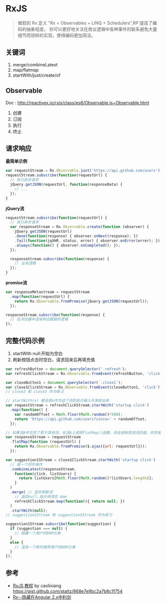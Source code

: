 # RxJS
> 微软的 Rx 定义 "Rx = Observables + LINQ + Schedulers",RP 提高了编码的抽象程度，
你可以更好地关注在商业逻辑中各种事件的联系避免大量细节而琐碎的实现，使得编码更加简洁。

## 关键词
1. merge/combineLatest
2. map/flatmap
3. startWith/just/create/of

## Observable
Doc : http://reactivex.io/rxjs/class/es6/Observable.js~Observable.html
1. 创建
2. 订阅
3. 执行
4. 终止

## 请求响应
**最简单示例**

```javascript
var requestStream = Rx.Observable.just('https://api.github.com/users');
requestStream.subscribe(function(requestUrl) {
  // 执行异步请求
  jQuery.getJSON(requestUrl, function(responseData) {
    // ...
  });
}

```

**jQuery流**

```javascript
requestStream.subscribe(function(requestUrl) {
  // 执行异步请求
  var responseStream = Rx.Observable.create(function (observer) {
    jQuery.getJSON(requestUrl)
    .done(function(response) { observer.onNext(response); })
    .fail(function(jqXHR, status, error) { observer.onError(error); })
    .always(function() { observer.onCompleted(); });
  });

  responseStream.subscribe(function(response) {
    // 业务逻辑
  });
}
```

**promise流**

```javascript
var responseMetastream = requestStream
  .map(function(requestUrl) {
    return Rx.Observable.fromPromise(jQuery.getJSON(requestUrl));
  });

responseStream.subscribe(function(response) {
  // 在浏览器中渲染响应数据的逻辑
});
```

## 完整代码示例
1. startWith null:开始为空白
2. 刷新按钮点击时空白，请求回来后再填充值

```javascript
var refreshButton = document.querySelector('.refresh');
var refreshClickStream = Rx.Observable.fromEvent(refreshButton, 'click');

var closeButton1 = document.querySelector('.close1');
var close1ClickStream = Rx.Observable.fromEvent(closeButton1, 'click');
// close2 和 close3 作为练习

// startWith(x) 都会把x作为这个流的启示输入并发射出来
var requestStream = refreshClickStream.startWith('startup click')
  .map(function() {
    var randomOffset = Math.floor(Math.random()*500);
    return 'https://api.github.com/users?since=' + randomOffset;
  });

// 如果流A中包含了若干其他流，在流A上调用flatMap()函数，将会发射其他流的值，并将发射的所有值组合生成新的流
var responseStream = requestStream
  .flatMap(function (requestUrl) {
    return Rx.Observable.fromPromise($.ajax({url: requestUrl}));
  });

var suggestion1Stream = close1ClickStream.startWith('startup click')
  // 是一个同步操作
  .combineLatest(responseStream,
    function(click, listUsers) {
      return listUsers[Math.floor(Math.random()*listUsers.length)];
    }
  )
  .merge( // 监听刷新流
    // 返回null,指示得清空 dom
    refreshClickStream.map(function(){ return null; })
  )
  .startWith(null);
// suggestion2Stream 和 suggestion3Stream 作为练习

suggestion1Stream.subscribe(function(suggestion) {
  if (suggestion === null) {
    // 隐藏一个用户的DOM元素
  }
  else {
    // 渲染一个新的推荐用户的DOM元素
  }
});
```


## 参考
* [RxJS 教程](https://segmentfault.com/a/1190000004293922) by  caolixiang
https://gist.github.com/staltz/868e7e9bc2a7b8c1f754  
* [Rx--隐藏在Angular 2.x中利剑](https://gold.xitu.io/post/5860f4f461ff4b006ce9255f)
